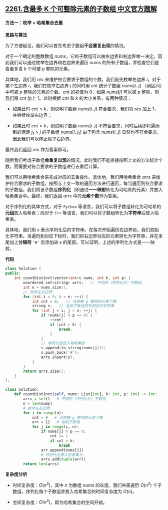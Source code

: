 ## [2261.含最多 K 个可整除元素的子数组 中文官方题解](https://leetcode.cn/problems/k-divisible-elements-subarrays/solutions/100000/han-zui-duo-k-ge-ke-zheng-chu-yuan-su-de-51ov)
#### 方法一：枚举 + 哈希集合去重

**思路与算法**

为了方便起见，我们可以首先考虑子数组**不会重复出现**的情况。

对于一个确定的整数数组 $\textit{nums}$，它的子数组可以由左边界和右边界唯一决定。因此我们可以通过枚举左边界和右边界来遍历 $\textit{nums}$ 的所有子数组，并检查它们是否至多含 $k$ 个可被 $p$ 整除的元素。

具体地，我们用 $\textit{res}$ 来维护符合要求子数组的个数。我们首先枚举左边界 $i$，对于某个左边界 $i$，我们在枚举右边界 $j$ 的同时用 $\textit{cnt}$ 统计子数组 $\textit{nums}[i..j]$ （闭区间）中可被 $p$ 整除的元素的个数。$\textit{cnt}$ 的初值为 $0$，如果 $\textit{nums}[j]$ 可以被 $p$ 整除，则我们将 $\textit{cnt}$ 加上 $1$。此时根据 $\textit{cnt}$ 和 $k$ 的大小关系，有两种情况：

- 如果此时 $\textit{cnt} \le k$，则说明子数组 $\textit{nums}[i..j]$ 符合要求，我们将 $\textit{res}$ 加上 $1$，并继续枚举右边界；

- 如果此时 $\textit{cnt} > k$，则说明子数组 $\textit{nums}[i..j]$ 不符合要求，同时后续即将遍历到的满足 $j_1 > j$ 的子数组 $\textit{nums}[i..j_1]$ 由于包含 $\textit{nums}[i..j]$ 显然也不符合要求，因此我们可以停止枚举右边界。

最终我们返回 $\textit{res}$ 作为答案即可。

随后我们考虑子数组**会重复出现**的情况。此时我们不能直接按照上文的方法统计个数，而需要对符合要求的子数组进行去重后计算。

我们可以用哈希集合来完成对应的去重操作。具体地，我们用哈希集合 $\textit{arrs}$ 来维护符合要求的子数组，按照与上文一致的遍历方法进行遍历，每当遍历到符合要求的子数组，我们将该子数组**序列化**（即通过**一一映射**转化为可哈希的元素）并放入哈希集合中。最终，我们返回 $\textit{arrs}$ 中的**元素个数**作为答案。

对于序列化的具体方式，对于 $\texttt{Python}$ 等语言，我们可以将子数组转化为可哈希的**元组**放入哈希表；而对于 $\texttt{C++}$ 等语言，我们可以将子数组转化为**字符串**后放入哈希表。

具体地，我们用 $s$ 表示序列化后的字符串。在每次开始遍历右边界前，我们初始化字符串。当遍历到对应下标时，我们将右边界对应的元素转化为字符串，并在末尾加上**分隔符** $\texttt{`\#'}$ 后添加进 $s$ 的尾部。可以证明，上述的序列化方式是一一映射。

**代码**

```C++ [sol1-C++]
class Solution {
public:
    int countDistinct(vector<int>& nums, int k, int p) {
        unordered_set<string> arrs;   // 不同的（序列化后）子数组
        int n = nums.size();
        // 枚举左右边界
        for (int i = 0; i < n; ++i) {
            int cnt = 0;   // 当前被 p 整除的元素个数
            string s;   // 当前子数组序列胡后的字符串
            for (int j = i; j < n; ++j) {
                if (nums[j] % p == 0) {
                    ++cnt;
                    if (cnt > k) {
                        break;
                    }
                }
                // 序列化后放入哈希集合
                s.append(to_string(nums[j]));
                s.push_back('#');
                arrs.insert(s);
            }
        }
        return arrs.size();
    }
};
```


```Python [sol1-Python3]
class Solution:
    def countDistinct(self, nums: List[int], k: int, p: int) -> int:
        arrs = set()   # 不同的（序列化后）子数组
        n = len(nums)
        # 枚举左右边界
        for i in range(n):
            cnt = 0   # 当前被 p 整除的元素个数
            arr = []   # 当前子数组
            for j in range(i, n):
                if nums[j] % p == 0:
                    cnt += 1
                    if cnt > k:
                        break
                arr.append(nums[j])
                # 序列化后放入哈希集合
                arrs.add(tuple(arr))
        return len(arrs)
```


**复杂度分析**

- 时间复杂度：$O(n^3)$，其中 $n$ 为数组 $\textit{nums}$ 的长度。我们共需遍历 $O(n^2)$ 个子数组，序列化每个子数组并放入哈希集合的时间复杂度为 $O(n)$。

- 空间复杂度：$O(n^3)$，即为哈希集合的空间开销。